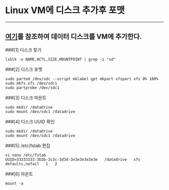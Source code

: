 # Linux VM에 디스크 추가후 포맷
***
## [여기](https://github.com/sohwaje/Powershell_for_azure/blob/master/ADD_and_Update_Resource/Add-DataDisk-VM.ps1)를 참조하여 데이터 디스크를 VM에 추가한다.

###[1] 디스크 찾기
```
lsblk -o NAME,HCTL,SIZE,MOUNTPOINT | grep -i "sd"
```

###[2] 디스크 포멧
```
sudo parted /dev/sdc --script mklabel gpt mkpart xfspart xfs 0% 100%
sudo mkfs.xfs /dev/sdc1
sudo partprobe /dev/sdc1
```

###[3] 디스크 마운트
```
sudo mkdir /datadrive
sudo mount /dev/sdc1 /datadrive
```

###[4] 디스크 UUID 확인
```
sudo mkdir /datadrive
sudo mount /dev/sdc1 /datadrive
```

###[5] /etc/fstab 편집
```
vi nano /etc/fstab
UUID=33333333-3b3b-3c3c-3d3d-3e3e3e3e3e3e   /datadrive   xfs   defaults,nofail   1   2
```

###[6] 마운트
```
mount -a
```
